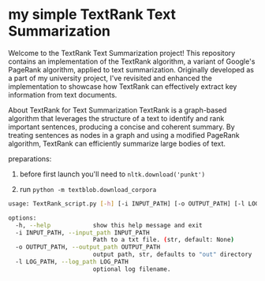 # my simple TextRank Text Summarization

Welcome to the TextRank Text Summarization project! This repository contains an implementation of the TextRank algorithm, a variant of Google's PageRank algorithm, applied to text summarization. Originally developed as a part of my university project, I've revisited and enhanced the implementation to showcase how TextRank can effectively extract key information from text documents.

About TextRank for Text Summarization
TextRank is a graph-based algorithm that leverages the structure of a text to identify and rank important sentences, producing a concise and coherent summary. By treating sentences as nodes in a graph and using a modified PageRank algorithm, TextRank can efficiently summarize large bodies of text.

preparations:
1. before first launch you'll need to ```nltk.download('punkt') ```

2. run ```python -m textblob.download_corpora ```


```bash
usage: TextRank_script.py [-h] [-i INPUT_PATH] [-o OUTPUT_PATH] [-l LOG_PATH]

options:
  -h, --help            show this help message and exit
  -i INPUT_PATH, --input_path INPUT_PATH
                        Path to a txt file. (str, default: None)
  -o OUTPUT_PATH, --output_path OUTPUT_PATH
                        output path, str, defaults to "out" directory
  -l LOG_PATH, --log_path LOG_PATH
                        optional log filename.
```

